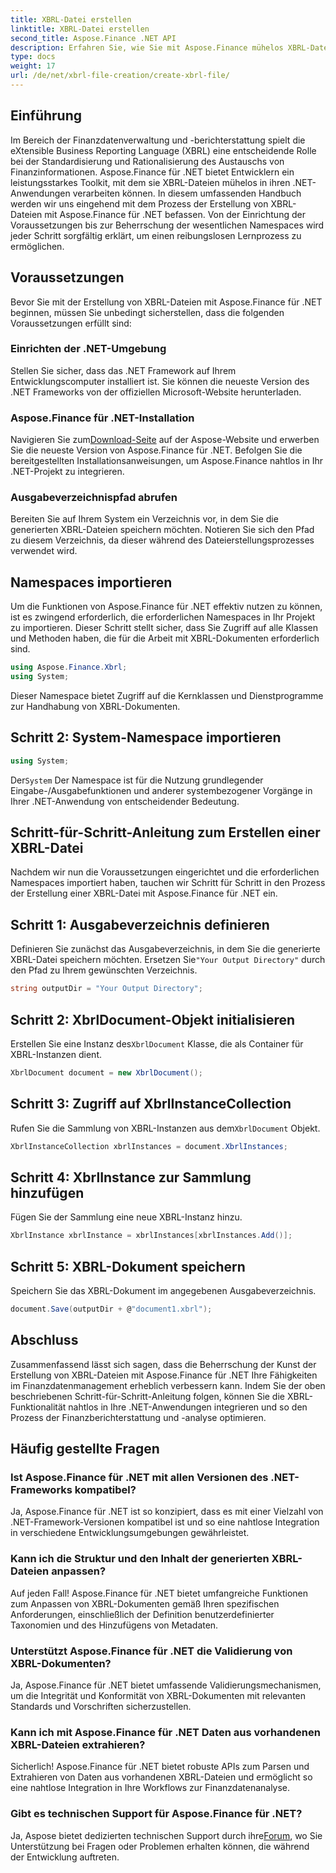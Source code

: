 ```yaml
---
title: XBRL-Datei erstellen
linktitle: XBRL-Datei erstellen
second_title: Aspose.Finance .NET API
description: Erfahren Sie, wie Sie mit Aspose.Finance mühelos XBRL-Dateien in .NET-Anwendungen erstellen und so die Verwaltung und Berichterstellung von Finanzdaten optimieren.
type: docs
weight: 17
url: /de/net/xbrl-file-creation/create-xbrl-file/
---
```

## Einführung
Im Bereich der Finanzdatenverwaltung und -berichterstattung spielt die eXtensible Business Reporting Language (XBRL) eine entscheidende Rolle bei der Standardisierung und Rationalisierung des Austauschs von Finanzinformationen. Aspose.Finance für .NET bietet Entwicklern ein leistungsstarkes Toolkit, mit dem sie XBRL-Dateien mühelos in ihren .NET-Anwendungen verarbeiten können. In diesem umfassenden Handbuch werden wir uns eingehend mit dem Prozess der Erstellung von XBRL-Dateien mit Aspose.Finance für .NET befassen. Von der Einrichtung der Voraussetzungen bis zur Beherrschung der wesentlichen Namespaces wird jeder Schritt sorgfältig erklärt, um einen reibungslosen Lernprozess zu ermöglichen.
## Voraussetzungen
Bevor Sie mit der Erstellung von XBRL-Dateien mit Aspose.Finance für .NET beginnen, müssen Sie unbedingt sicherstellen, dass die folgenden Voraussetzungen erfüllt sind:
### Einrichten der .NET-Umgebung
Stellen Sie sicher, dass das .NET Framework auf Ihrem Entwicklungscomputer installiert ist. Sie können die neueste Version des .NET Frameworks von der offiziellen Microsoft-Website herunterladen.
### Aspose.Finance für .NET-Installation
Navigieren Sie zum[Download-Seite](https://releases.aspose.com/finance/net/) auf der Aspose-Website und erwerben Sie die neueste Version von Aspose.Finance für .NET. Befolgen Sie die bereitgestellten Installationsanweisungen, um Aspose.Finance nahtlos in Ihr .NET-Projekt zu integrieren.
### Ausgabeverzeichnispfad abrufen
Bereiten Sie auf Ihrem System ein Verzeichnis vor, in dem Sie die generierten XBRL-Dateien speichern möchten. Notieren Sie sich den Pfad zu diesem Verzeichnis, da dieser während des Dateierstellungsprozesses verwendet wird.
## Namespaces importieren
Um die Funktionen von Aspose.Finance für .NET effektiv nutzen zu können, ist es zwingend erforderlich, die erforderlichen Namespaces in Ihr Projekt zu importieren. Dieser Schritt stellt sicher, dass Sie Zugriff auf alle Klassen und Methoden haben, die für die Arbeit mit XBRL-Dokumenten erforderlich sind.
```csharp
using Aspose.Finance.Xbrl;
using System;
```
Dieser Namespace bietet Zugriff auf die Kernklassen und Dienstprogramme zur Handhabung von XBRL-Dokumenten.
## Schritt 2: System-Namespace importieren
```csharp
using System;
```
 Der`System` Der Namespace ist für die Nutzung grundlegender Eingabe-/Ausgabefunktionen und anderer systembezogener Vorgänge in Ihrer .NET-Anwendung von entscheidender Bedeutung.
## Schritt-für-Schritt-Anleitung zum Erstellen einer XBRL-Datei
Nachdem wir nun die Voraussetzungen eingerichtet und die erforderlichen Namespaces importiert haben, tauchen wir Schritt für Schritt in den Prozess der Erstellung einer XBRL-Datei mit Aspose.Finance für .NET ein.
## Schritt 1: Ausgabeverzeichnis definieren
 Definieren Sie zunächst das Ausgabeverzeichnis, in dem Sie die generierte XBRL-Datei speichern möchten. Ersetzen Sie`"Your Output Directory"` durch den Pfad zu Ihrem gewünschten Verzeichnis.
```csharp
string outputDir = "Your Output Directory";
```
## Schritt 2: XbrlDocument-Objekt initialisieren
 Erstellen Sie eine Instanz des`XbrlDocument` Klasse, die als Container für XBRL-Instanzen dient.
```csharp
XbrlDocument document = new XbrlDocument();
```
## Schritt 3: Zugriff auf XbrlInstanceCollection
 Rufen Sie die Sammlung von XBRL-Instanzen aus dem`XbrlDocument` Objekt.
```csharp
XbrlInstanceCollection xbrlInstances = document.XbrlInstances;
```
## Schritt 4: XbrlInstance zur Sammlung hinzufügen
Fügen Sie der Sammlung eine neue XBRL-Instanz hinzu.
```csharp
XbrlInstance xbrlInstance = xbrlInstances[xbrlInstances.Add()];
```
## Schritt 5: XBRL-Dokument speichern
Speichern Sie das XBRL-Dokument im angegebenen Ausgabeverzeichnis.
```csharp
document.Save(outputDir + @"document1.xbrl");
```
## Abschluss
Zusammenfassend lässt sich sagen, dass die Beherrschung der Kunst der Erstellung von XBRL-Dateien mit Aspose.Finance für .NET Ihre Fähigkeiten im Finanzdatenmanagement erheblich verbessern kann. Indem Sie der oben beschriebenen Schritt-für-Schritt-Anleitung folgen, können Sie die XBRL-Funktionalität nahtlos in Ihre .NET-Anwendungen integrieren und so den Prozess der Finanzberichterstattung und -analyse optimieren.
## Häufig gestellte Fragen
### Ist Aspose.Finance für .NET mit allen Versionen des .NET-Frameworks kompatibel?
Ja, Aspose.Finance für .NET ist so konzipiert, dass es mit einer Vielzahl von .NET-Framework-Versionen kompatibel ist und so eine nahtlose Integration in verschiedene Entwicklungsumgebungen gewährleistet.
### Kann ich die Struktur und den Inhalt der generierten XBRL-Dateien anpassen?
Auf jeden Fall! Aspose.Finance für .NET bietet umfangreiche Funktionen zum Anpassen von XBRL-Dokumenten gemäß Ihren spezifischen Anforderungen, einschließlich der Definition benutzerdefinierter Taxonomien und des Hinzufügens von Metadaten.
### Unterstützt Aspose.Finance für .NET die Validierung von XBRL-Dokumenten?
Ja, Aspose.Finance für .NET bietet umfassende Validierungsmechanismen, um die Integrität und Konformität von XBRL-Dokumenten mit relevanten Standards und Vorschriften sicherzustellen.
### Kann ich mit Aspose.Finance für .NET Daten aus vorhandenen XBRL-Dateien extrahieren?
Sicherlich! Aspose.Finance für .NET bietet robuste APIs zum Parsen und Extrahieren von Daten aus vorhandenen XBRL-Dateien und ermöglicht so eine nahtlose Integration in Ihre Workflows zur Finanzdatenanalyse.
### Gibt es technischen Support für Aspose.Finance für .NET?
 Ja, Aspose bietet dedizierten technischen Support durch ihre[Forum](https://forum.aspose.com/c/finance/43), wo Sie Unterstützung bei Fragen oder Problemen erhalten können, die während der Entwicklung auftreten.